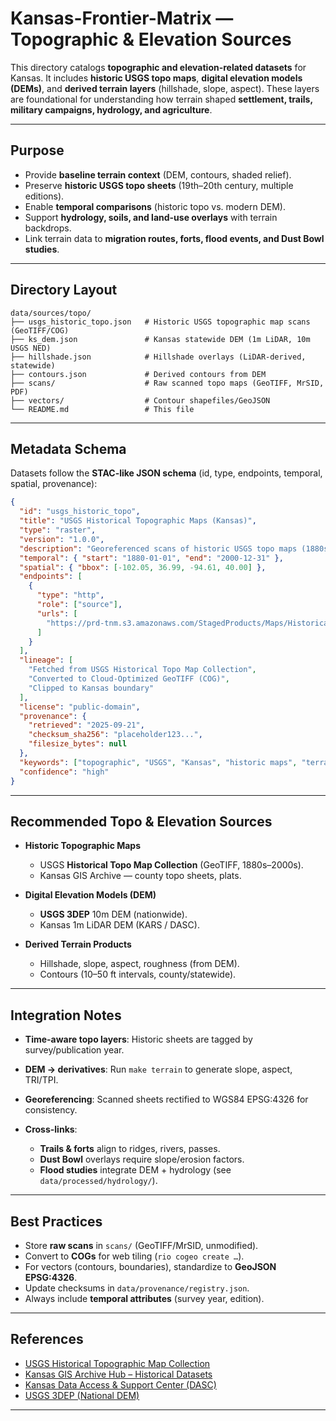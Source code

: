 # Kansas-Frontier-Matrix — Topographic & Elevation Sources

This directory catalogs **topographic and elevation-related datasets** for Kansas.
It includes **historic USGS topo maps**, **digital elevation models (DEMs)**,
and **derived terrain layers** (hillshade, slope, aspect). These layers are foundational
for understanding how terrain shaped **settlement, trails, military campaigns,
hydrology, and agriculture**.

---

## Purpose

* Provide **baseline terrain context** (DEM, contours, shaded relief).
* Preserve **historic USGS topo sheets** (19th–20th century, multiple editions).
* Enable **temporal comparisons** (historic topo vs. modern DEM).
* Support **hydrology, soils, and land-use overlays** with terrain backdrops.
* Link terrain data to **migration routes, forts, flood events, and Dust Bowl studies**.

---

## Directory Layout

```
data/sources/topo/
├── usgs_historic_topo.json   # Historic USGS topographic map scans (GeoTIFF/COG)
├── ks_dem.json               # Kansas statewide DEM (1m LiDAR, 10m USGS NED)
├── hillshade.json            # Hillshade overlays (LiDAR-derived, statewide)
├── contours.json             # Derived contours from DEM
├── scans/                    # Raw scanned topo maps (GeoTIFF, MrSID, PDF)
├── vectors/                  # Contour shapefiles/GeoJSON
└── README.md                 # This file
```

---

## Metadata Schema

Datasets follow the **STAC-like JSON schema** (id, type, endpoints, temporal, spatial, provenance):

```json
{
  "id": "usgs_historic_topo",
  "title": "USGS Historical Topographic Maps (Kansas)",
  "type": "raster",
  "version": "1.0.0",
  "description": "Georeferenced scans of historic USGS topo maps (1880s–2000s), clipped to Kansas. Includes 15', 7.5', and 1:24k series. Useful for tracing settlement, railroads, hydrology changes, and land use evolution.",
  "temporal": { "start": "1880-01-01", "end": "2000-12-31" },
  "spatial": { "bbox": [-102.05, 36.99, -94.61, 40.00] },
  "endpoints": [
    {
      "type": "http",
      "role": ["source"],
      "urls": [
        "https://prd-tnm.s3.amazonaws.com/StagedProducts/Maps/HistoricalTopo/GeoTIFF/"
      ]
    }
  ],
  "lineage": [
    "Fetched from USGS Historical Topo Map Collection",
    "Converted to Cloud-Optimized GeoTIFF (COG)",
    "Clipped to Kansas boundary"
  ],
  "license": "public-domain",
  "provenance": {
    "retrieved": "2025-09-21",
    "checksum_sha256": "placeholder123...",
    "filesize_bytes": null
  },
  "keywords": ["topographic", "USGS", "Kansas", "historic maps", "terrain"],
  "confidence": "high"
}
```

---

## Recommended Topo & Elevation Sources

* **Historic Topographic Maps**

  * USGS **Historical Topo Map Collection** (GeoTIFF, 1880s–2000s).
  * Kansas GIS Archive — county topo sheets, plats.

* **Digital Elevation Models (DEM)**

  * **USGS 3DEP** 10m DEM (nationwide).
  * Kansas 1m LiDAR DEM (KARS / DASC).

* **Derived Terrain Products**

  * Hillshade, slope, aspect, roughness (from DEM).
  * Contours (10–50 ft intervals, county/statewide).

---

## Integration Notes

* **Time-aware topo layers**: Historic sheets are tagged by survey/publication year.
* **DEM → derivatives**: Run `make terrain` to generate slope, aspect, TRI/TPI.
* **Georeferencing**: Scanned sheets rectified to WGS84 EPSG:4326 for consistency.
* **Cross-links**:

  * **Trails & forts** align to ridges, rivers, passes.
  * **Dust Bowl** overlays require slope/erosion factors.
  * **Flood studies** integrate DEM + hydrology (see `data/processed/hydrology/`).

---

## Best Practices

* Store **raw scans** in `scans/` (GeoTIFF/MrSID, unmodified).
* Convert to **COGs** for web tiling (`rio cogeo create …`).
* For vectors (contours, boundaries), standardize to **GeoJSON EPSG:4326**.
* Update checksums in `data/provenance/registry.json`.
* Always include **temporal attributes** (survey year, edition).

---

## References

* [USGS Historical Topographic Map Collection](https://www.usgs.gov/programs/national-geospatial-program/historical-topographic-maps-preserving-past) 
* [Kansas GIS Archive Hub – Historical Datasets](https://archive-gis-data-ksdot.hub.arcgis.com/) 
* [Kansas Data Access & Support Center (DASC)](https://data.kansasgis.org/)
* [USGS 3DEP (National DEM)](https://www.usgs.gov/3d-elevation-program)

---

